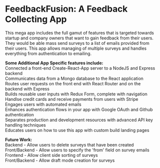 # FeedbackFusion: A Feedback Collecting App  

This mega app includes the full gamut of features that is targeted towards startup and company owners that want to gain feedback from their users. They would be able mass send surveys to a list of emails provided from their users. This app allows managing of multiple surveys and handles everything from authentication to emailing.  

**Some Additional App Specific features include:**  
Connected a front-end Create-React-App server to a NodeJS and Express backend  
Communicates data from a Mongo database to the React application  
Routes user requests on the front end with React Router and on the backend with Express  
Builds reusable user inputs with Redux Form, complete with navigation  
Handlse credit cards and receive payments from users with Stripe  
Engages users with automated emails  
Enhances authentication flows in your app with Google OAuth and Github authentication  
Separates production and development resources with advanced API key handling techniques  
Educates users on how to use this app with custom build landing pages  

**Future Work:**  
Backend - Allow users to delete surveys that have been created  
Front/Backend - Allow users to specify the 'from' field on survey emails  
Frontend - Allow client side sorting of surveys  
Front/Backend - Allow draft mode creation for surveys  
